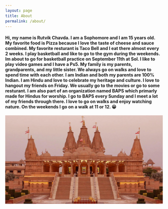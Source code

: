 ```yaml
---
layout: page
title: About
permalink: /about/
---
```


#### Hi, my name is Rutvik Chavda. I am a Sophomore and I am 15 years old. My favorite food is Pizza because I love the taste of cheese and sauce combined. My favorite resturant is Taco Bell and I eat there almost every 2 weeks. I play basketball and like to go to the gym during the weekends. Im about to go for basketball practice on September 11th at Sol. I like to play video games and I have a Ps5. My family is my parents, grandparents, and my little sister. We always go on walks and love to spend time with each other. I am Indian and both my parents are 100% Indian. I am Hindu and love to celebrate my heritage and culture. I love to hangout my friends on Friday. We usually go to the movies or go to some resturant. I am also part of an organization named BAPS which primarly made for Hindus for worship. I go to BAPS every Sunday and I meet a lot of my friends through there. I love to go on walks and enjoy watching nature. On the weekends I go on a walk at 11 or 12. 😀

![image](../images/IMG_2033.jpg)
